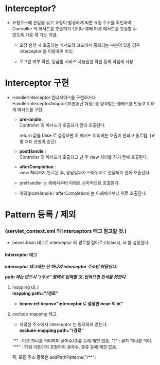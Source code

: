 # Interceptor?

* 요청주소에 관심을 갖고 요청이 발생하게 되면 요청 주소를 확인하여  
  Controller 의 메서드를 호출하기 전이나 후에 다른 메서드를 호출할 수  
  있도록 가로 채 가는 개념.
  
    * 요청 발생 시 호출되는 메서드의 코드에서 중복되는 부분이 있을 경우  
      Interceptor 를 이용하여 처리.
  
    * 로그인 여부 확인, 등급별 서비스 사용권한 확인 등의 작업에 사용.
    

# Interceptor 구현

* HandlerInterceptor 인터페이스를 구현하거나  
  HandlerInterceptorAdaptor(지원중단 예정) 를 상속받는 클래스를 만들고 이하의 메서드를 구현.
  
  * **preHandle** :  
    Controller 의 메서드가 호출되기 전에 호출된다.  
    

    return 값을 false 로 설정하면 이 메서드 이외에는 호출이 안되고 종료됨. 
    (요청 처리 진행이 중단)

  * **postHandle** :  
    Controller 의 메서드가 호출되고 난 후 view 처리를 하기 전에 호출된다.
  * **afterCompletion** :  
    view 처리까지 완료된 후, 응답결과가 브라우저로 전달되기 전에 호출된다.
    
  * preHandler 는 위에서부터 아래로 순차적으로 호출된다.
  * 이외(postHandle / afterCompletion) 는 아래에서부터 위로 호출된다.
  

# Pattern 등록 / 제외
### (servlet_context.xml 의 interceptors 태그 참고할 것.) ###

* beans:bean 태그로 interceptor 의 경로를 잡아주고(class), id 를 설정한다.

#### interceptor 태그 ####

***interceptor 태그에는 단 하나의 interceptor 주소만 허용된다.***
    
***path 에는 반드시 "/주소" 형태로 입력할 것. 안적으면 인식을 못한다.***

1. mapping 태그  
     **mapping path="/경로"**
     * **beans:ref beans="interceptor 로 설정한 bean 의 id"**
      

2. exclude-mapping 태그
     * 지정한 주소에서 Interceptor 는 동작하지 않는다.  
       **exclude-mapping path="/경로"**
    


    "*" : 이름 하나를 의미하며 글자수/종류 등에 제한 없음.
    "?" : 글자 하나를 의미.
    "**" : 하위 이름까지 포함하여 글자수, 종류 등에 제한 없음.

    즉, 모든 주소 등록은 addPathPatterns("/**")

